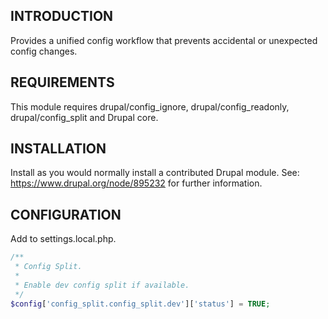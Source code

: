 ## INTRODUCTION

Provides a unified config workflow that prevents accidental or unexpected
config changes.

## REQUIREMENTS

This module requires drupal/config_ignore, drupal/config_readonly,
drupal/config_split and Drupal core.

## INSTALLATION

Install as you would normally install a contributed Drupal module.
See: https://www.drupal.org/node/895232 for further information.

## CONFIGURATION

Add to settings.local.php.

```php
/**
 * Config Split.
 *
 * Enable dev config split if available.
 */
$config['config_split.config_split.dev']['status'] = TRUE;
```
